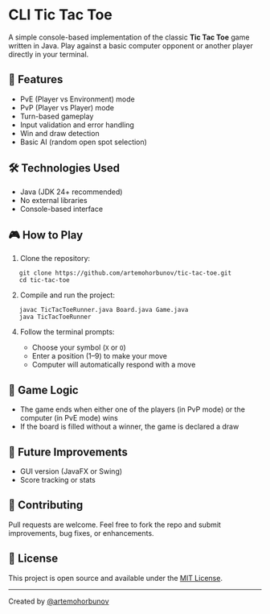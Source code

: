 # CLI Tic Tac Toe

A simple console-based implementation of the classic **Tic Tac Toe** game written in Java. Play against a basic computer opponent or another player directly in your terminal.

## 📌 Features

- PvE (Player vs Environment) mode
- PvP (Player vs Player) mode
- Turn-based gameplay
- Input validation and error handling
- Win and draw detection
- Basic AI (random open spot selection)

## 🛠️ Technologies Used

- Java (JDK 24+ recommended)
- No external libraries
- Console-based interface

## 🎮 How to Play

1. Clone the repository:

```
   git clone https://github.com/artemohorbunov/tic-tac-toe.git
   cd tic-tac-toe
```

2. Compile and run the project:

```
   javac TicTacToeRunner.java Board.java Game.java
   java TicTacToeRunner
```

4. Follow the terminal prompts:

   * Choose your symbol (`X` or `O`)
   * Enter a position (1–9) to make your move
   * Computer will automatically respond with a move

## 🧩 Game Logic

* The game ends when either one of the players (in PvP mode) or the computer (in PvE mode) wins
* If the board is filled without a winner, the game is declared a draw

## 🚧 Future Improvements

* GUI version (JavaFX or Swing)
* Score tracking or stats

## 🤝 Contributing

Pull requests are welcome. Feel free to fork the repo and submit improvements, bug fixes, or enhancements.

## 📄 License

This project is open source and available under the [MIT License](LICENSE).

---

Created by [@artemohorbunov](https://github.com/artemohorbunov)
